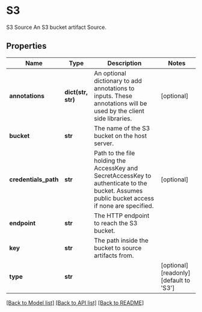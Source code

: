 # S3

S3 Source  An S3 bucket artifact Source.
## Properties
Name | Type | Description | Notes
------------ | ------------- | ------------- | -------------
**annotations** | **dict(str, str)** | An optional dictionary to add annotations to inputs. These annotations will be used by the client side libraries. | [optional] 
**bucket** | **str** | The name of the S3 bucket on the host server. | 
**credentials_path** | **str** | Path to the file holding the AccessKey and SecretAccessKey to authenticate to the bucket. Assumes public bucket access if none are specified. | [optional] 
**endpoint** | **str** | The HTTP endpoint to reach the S3 bucket. | 
**key** | **str** | The path inside the bucket to source artifacts from. | 
**type** | **str** |  | [optional] [readonly] [default to 'S3']

[[Back to Model list]](../README.md#documentation-for-models) [[Back to API list]](../README.md#documentation-for-api-endpoints) [[Back to README]](../README.md)


